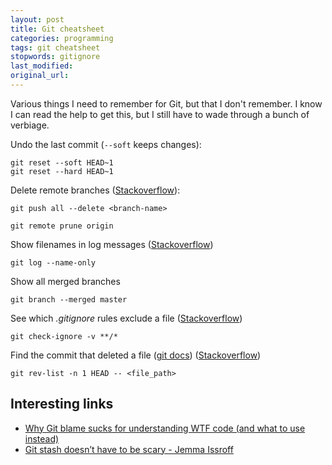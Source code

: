 ```yaml
---
layout: post
title: Git cheatsheet
categories: programming
tags: git cheatsheet
stopwords: gitignore
last_modified:
original_url:
---
```


Various things I need to remember for Git, but that I don't remember. I know I can read the help to get this, but I still have to wade through a bunch of verbiage.

Undo the last commit (`--soft` keeps changes):

	git reset --soft HEAD~1
	git reset --hard HEAD~1

Delete remote branches ([Stackoverflow](https://stackoverflow.com/q/2003505/2766176)):

	git push all --delete <branch-name>

	git remote prune origin

Show filenames in log messages ([Stackoverflow](https://stackoverflow.com/a/1230094/2766176))

	git log --name-only

Show all merged branches

	git branch --merged master

See which _.gitignore_ rules exclude a file ([Stackoverflow](https://stackoverflow.com/a/467053/2766176))

	git check-ignore -v **/*

Find the commit that deleted a file ([git docs](https://git-scm.com/docs/git-check-ignore)) ([Stackoverflow](https://stackoverflow.com/a/1113140/2766176))

	git rev-list -n 1 HEAD -- <file_path>


## Interesting links

* [Why Git blame sucks for understanding WTF code (and what to use instead)](https://tekin.co.uk/2020/11/patterns-for-searching-git-revision-histories)
* [Git stash doesn’t have to be scary - Jemma Issroff](https://jemma.dev/blog/git-stash)


